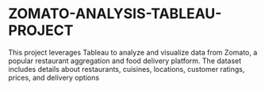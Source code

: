 # ZOMATO-ANALYSIS-TABLEAU-PROJECT
This project leverages Tableau to analyze and visualize data from Zomato, a popular restaurant aggregation and food delivery platform. The dataset includes details about restaurants, cuisines, locations, customer ratings, prices, and delivery options
